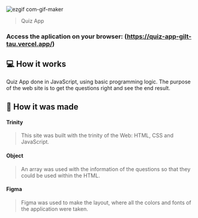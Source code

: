 ![ezgif com-gif-maker](https://user-images.githubusercontent.com/86019173/153420880-508b438a-4382-44e5-a788-45e42c0c9773.gif)

> Quiz App

### Access the aplication on your browser: (https://quiz-app-gilt-tau.vercel.app/)

## 💻 How it works

Quiz App done in JavaScript, using basic programming logic. The purpose of the web site is to get the questions right and see the end result.

## 🚀 How it was made

#### Trinity
> This site was built with the trinity of the Web: HTML, CSS and JavaScript.

#### Object
> An array was used with the information of the questions so that they could be used within the HTML.

#### Figma
> Figma was used to make the layout, where all the colors and fonts of the application were taken.

